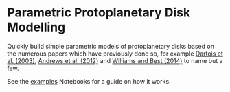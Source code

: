 # Parametric Protoplanetary Disk Modelling

Quickly build simple parametric models of protoplanetary disks based on the numerous papers which have previously done so, for example [Dartois et al. (2003)](https://ui.adsabs.harvard.edu/#abs/2003A&A...399..773D), [Andrews et al. (2012)](https://ui.adsabs.harvard.edu/#abs/2012ApJ...744..162A) and [Williams and Best (2014)](https://ui.adsabs.harvard.edu/#abs/2014ApJ...788...59W) to name but a few.

See the [examples](www.google.come) Notebooks for a guide on how it works.
